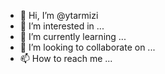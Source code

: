 - 👋 Hi, I’m @ytarmizi
- 👀 I’m interested in ...
- 🌱 I’m currently learning ...
- 💞️ I’m looking to collaborate on ...
- 📫 How to reach me ...

<!---
ytarmizi/ytarmizi is a ✨ special ✨ repository because its `README.md` (this file) appears on your GitHub profile.
You can click the Preview link to take a look at your changes.
--->
